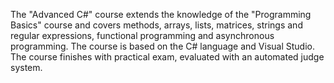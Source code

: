 The "Advanced C#" course extends the knowledge of  the "Programming Basics" course and covers methods, arrays, lists, matrices, strings and regular expressions, functional programming and asynchronous programming. The course is based on the C# language and Visual Studio.
The course finishes with practical exam, evaluated with an automated judge system.
